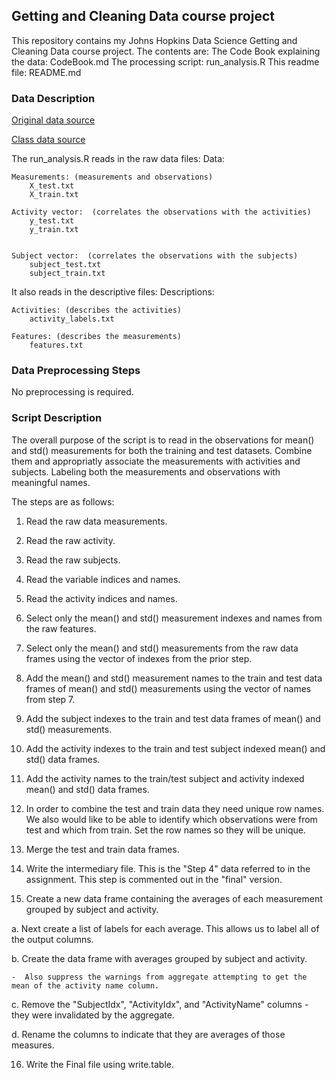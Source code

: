 ## Getting and Cleaning Data course project
This repository contains my Johns Hopkins Data Science Getting and Cleaning Data course project.
The contents are:
    The Code Book explaining the data: CodeBook.md
    The processing script: run_analysis.R
    This readme file: README.md

### Data Description
[Original data source](http://archive.ics.uci.edu/ml/datasets/Human+Activity+Recognition+Using+Smartphones)

[Class data source](https://d396qusza40orc.cloudfront.net/getdata%2Fprojectfiles%2FUCI%20HAR%20Dataset.zip)

The run_analysis.R reads in the raw data files:
  Data:

    Measurements: (measurements and observations)
        X_test.txt
        X_train.txt

    Activity vector:  (correlates the observations with the activities)
        y_test.txt
        y_train.txt

          
    Subject vector:  (correlates the observations with the subjects)
        subject_test.txt
        subject_train.txt

It also reads in the descriptive files:
  Descriptions:
  
    Activities: (describes the activities)
        activity_labels.txt
  
    Features: (describes the measurements)
        features.txt
          
### Data Preprocessing Steps      
No preprocessing is required.
    
### Script Description
The overall purpose of the script is to read in the observations for mean() and std() measurements 
for both the training and test datasets. Combine them and appropriatly associate the measurements
with activities and subjects. Labeling both the measurements and observations with meaningful names.

The steps are as follows:
1.  Read the raw data measurements.

2.  Read the raw activity.

3.  Read the raw subjects.

4.  Read the variable indices and names.

5.  Read the activity indices and names.

6.  Select only the mean() and std() measurement indexes and names from the raw features.

7.  Select only the mean() and std() measurements from the raw data frames using the vector of indexes from the prior step.

8.  Add the mean() and std() measurement names to the train and test data frames of mean() and std() measurements using the vector of names from step 7.

9.  Add the subject indexes to the train and test data frames of mean() and std() measurements.

10. Add the activity indexes to the train and test subject indexed mean() and std() data frames.

11. Add the activity names to the train/test subject and activity indexed mean() and std() data frames.

12. In order to combine the test and train data they need unique row names. We also would like to be 
        able to identify which observations were from test and which from train. Set the row names so they 
        will be unique.

13. Merge the test and train data frames.

14. Write the intermediary file. This is the "Step 4" data referred to in the assignment. This step is commented out in the "final" version.

15. Create a new data frame containing the averages of each measurement grouped by subject and activity.

  a.  Next create a list of labels for each average. This allows us to label all of the output columns.

  b.  Create the data frame with averages grouped by subject and activity.

    -  Also suppress the warnings from aggregate attempting to get the mean of the activity name column.

  c.  Remove the "SubjectIdx", "ActivityIdx", and "ActivityName" columns - they were invalidated by the aggregate.

  d.  Rename the columns to indicate that they are averages of those measures.

16. Write the Final file using write.table.
